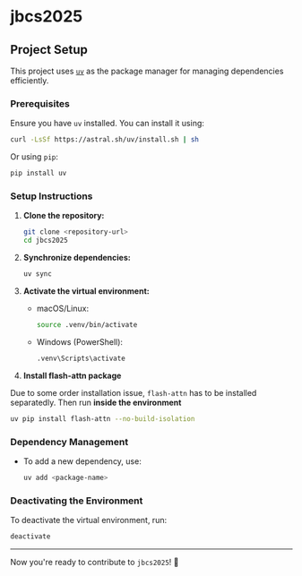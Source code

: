 # jbcs2025

## Project Setup

This project uses [`uv`](https://github.com/astral-sh/uv) as the package manager for managing dependencies efficiently.

### Prerequisites
Ensure you have `uv` installed. You can install it using:
```sh
curl -LsSf https://astral.sh/uv/install.sh | sh
```
Or using `pip`:
```sh
pip install uv
```

### Setup Instructions

1. **Clone the repository:**
   ```sh
   git clone <repository-url>
   cd jbcs2025
   ```

2. **Synchronize dependencies:**
   ```sh
   uv sync
   ```

3. **Activate the virtual environment:**
   - macOS/Linux:
     ```sh
     source .venv/bin/activate
     ```
   - Windows (PowerShell):
     ```sh
     .venv\Scripts\activate
     ```
4. **Install flash-attn package**

Due to some order installation issue, `flash-attn` has to be installed separatedly. Then run **inside the environment**
```sh
uv pip install flash-attn --no-build-isolation
```


### Dependency Management
- To add a new dependency, use:
  ```sh
  uv add <package-name>
  ```

### Deactivating the Environment
To deactivate the virtual environment, run:
```sh
deactivate
```

---

Now you're ready to contribute to `jbcs2025`! 🎉
